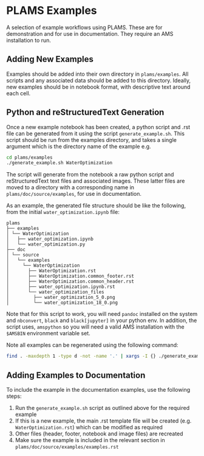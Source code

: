 # PLAMS Examples

A selection of example workflows using PLAMS. 
These are for demonstration and for use in documentation.
They require an AMS installation to run.

## Adding New Examples

Examples should be added into their own directory in `plams/examples`.
All scripts and any associated data should be added to this directory.
Ideally, new examples should be in notebook format, with descriptive text around each cell.

## Python and reStructuredText Generation

Once a new example notebook has been created, a python script and .rst file can be generated from it using the script `generate_example.sh`.
This script should be run from the examples directory, and takes a single argument which is the directory name of the example e.g.
```bash
cd plams/examples
./generate_example.sh WaterOptimization
```

The script will generate from the notebook a raw python script and reStructuredText text files and associated images.
These latter files are moved to a directory with a corresponding name in `plams/doc/source/examples`, for use in documentation.

As an example, the generated file structure should be like the following, from the initial `water_optimization.ipynb` file:

```
plams
├── examples
│ └── WaterOptimization
│   ├── water_optimization.ipynb
│   └── water_optimization.py
├── doc
│ └── source
│   └── examples
│     └── WaterOptimization
│       ├── WaterOptimization.rst
│       ├── WaterOptimization.common_footer.rst
│       ├── WaterOptimization.common_header.rst
│       ├── water_optimization.ipynb.rst
│       └── water_optimization_files
│         ├── water_optimization_5_0.png
│         └── water_optimization_18_0.png
```

Note that for this script to work, you will need `pandoc` installed on the system and `nbconvert`, `black` and `black[jupyter]` in your python env. 
In addition, the script uses, `amspython` so you will need a valid AMS installation with the `$AMSBIN` environment variable set.

Note all examples can be regenerated using the following command:
```bash
find . -maxdepth 1 -type d -not -name '.' | xargs -I {} ./generate_example.sh {} 
```

## Adding Examples to Documentation

To include the example in the documentation examples, use the following steps:

1. Run the `generate_example.sh` script as outlined above for the required example
2. If this is a new example, the main .rst template file will be created (e.g. `WaterOptimization.rst`) which can be modified as required
3. Other files (header, footer, notebook and image files) are recreated
4. Make sure the example is included in the relevant section in `plams/doc/source/examples/examples.rst`
